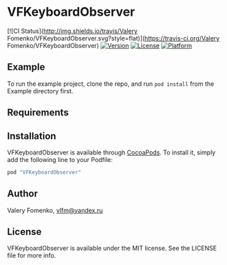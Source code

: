 # VFKeyboardObserver

[![CI Status](http://img.shields.io/travis/Valery Fomenko/VFKeyboardObserver.svg?style=flat)](https://travis-ci.org/Valery Fomenko/VFKeyboardObserver)
[![Version](https://img.shields.io/cocoapods/v/VFKeyboardObserver.svg?style=flat)](http://cocoapods.org/pods/VFKeyboardObserver)
[![License](https://img.shields.io/cocoapods/l/VFKeyboardObserver.svg?style=flat)](http://cocoapods.org/pods/VFKeyboardObserver)
[![Platform](https://img.shields.io/cocoapods/p/VFKeyboardObserver.svg?style=flat)](http://cocoapods.org/pods/VFKeyboardObserver)

## Example

To run the example project, clone the repo, and run `pod install` from the Example directory first.

## Requirements

## Installation

VFKeyboardObserver is available through [CocoaPods](http://cocoapods.org). To install
it, simply add the following line to your Podfile:

```ruby
pod "VFKeyboardObserver"
```

## Author

Valery Fomenko, vlfm@yandex.ru

## License

VFKeyboardObserver is available under the MIT license. See the LICENSE file for more info.
